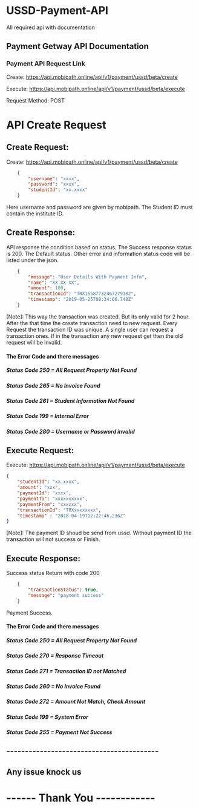 # USSD-Payment-API

All required api with documentation

## Payment Getway API Documentation

### Payment API Request Link

Create: <https://api.mobipath.online/api/v1/payment/ussd/beta/create>

Execute: <https://api.mobipath.online/api/v1/payment/ussd/beta/execute>

Request Method: POST

# API Create Request

## Create Request: 

Create: <https://api.mobipath.online/api/v1/payment/ussd/beta/create>

```json
    {
        "username": "xxxx",
        "password": "xxxx",
        "studentId": "xx.xxxx"
    }
```

Here username and password are given by mobipath. The Student ID must contain the institute ID.

## Create Response: 

API response the condition based on status. The Success response status is 200. 
The Default status. Other error and information status code will be listed under the json.

```json
    {
        "message": "User Details With Payment Info",
        "name": "XX XX XX",
        "amount": 100,
        "transactionId": "TRX15587732467279182",
        "timestamp": "2019-05-25T08:34:06.740Z"
    }
```

[Note]: This way the transaction was created. But its only valid for 2 hour. After the that time the create transaction need to new request. Every Request the transaction ID was unique. A single user can request a transaction ones. If in the transaction any new request get then the old request will be invalid.

#### The Error Code and there messages

##### Status Code 250 = All Request Property Not Found

##### Status Code 265 = No Invoice Found

##### Status Code 261 = Student Information Not Found

##### Status Code 199 = Internal Error

##### Status Code 280 = Username or Password invalid

## Execute Request: 

Execute: <https://api.mobipath.online/api/v1/payment/ussd/beta/execute>

```json
{
	"studentId": "xx.xxxx",
	"amount": "xxx",
	"paymentId": "xxxx",
	"paymentTo": "xxxxxxxxxx",
	"paymentFrom": "xxxxxx",
	"transactionId": "TRXxxxxxxxx",
	"timestamp" : "2018-04-19T12:22:46.236Z"
}
```

[Note]: The payment ID shoud be send from ussd. Without payment ID the transaction will not success or Finish.

## Execute Response: 

Success status Return with code 200

```json
    {
        "transactionStatus": true,
        "message": "payment success"
    }
```

Payment Success.

#### The Error Code and there messages

##### Status Code 250 = All Request Property Not Found

##### Status Code 270 = Response Timeout

##### Status Code 271 = Transaction ID not Matched

##### Status Code 260 = No Invoice Found

##### Status Code 272 = Amount Not Match, Check Amount

##### Status Code 199 = System Error

##### Status Code 255 = Payment Not Success

## -----------------------------------------

## Any issue knock us

# ------ Thank You ------------
